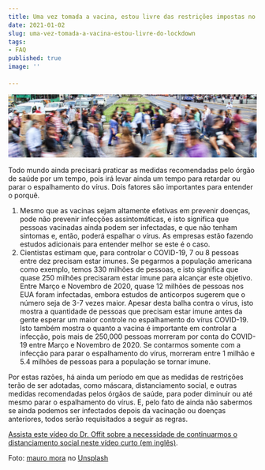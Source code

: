 ```yaml
---
title: Uma vez tomada a vacina, estou livre das restrições impostas no lockdown?
date: 2021-01-02
slug: uma-vez-tomada-a-vacina-estou-livre-do-lockdown
tags:
- FAQ
published: true
image: ''

---
```

![](/crowd-lockdown.jpg)

Todo mundo ainda precisará praticar as medidas recomendadas pelo órgão de saúde por um tempo, pois irá levar ainda um tempo para retardar ou parar o espalhamento do vírus. Dois fatores são importantes para entender o porquê.

1. Mesmo que as vacinas sejam altamente efetivas em prevenir doenças, pode não prevenir infecções assintomáticas, e isto significa que pessoas vacinadas ainda podem ser infectadas, e que não tenham sintomas e, então, poderá espalhar o vírus. As empresas estão fazendo estudos adicionais para entender melhor se este é o caso.
2. Cientistas estimam que, para controlar o COVID-19, 7 ou 8 pessoas entre dez precisam estar imunes. Se pegarmos a população americana como exemplo, temos 330 milhões de pessoas, e isto significa que quase 250 milhões precisaram estar imune para alcançar este objetivo. Entre Março e Novembro de 2020, quase 12 milhões de pessoas nos EUA foram infectadas, embora estudos de anticorpos sugerem que o número seja de 3-7 vezes maior. Apesar desta balha contra o vírus, isto mostra a quantidade de pessoas que precisam estar imune antes da gente esperar um maior controle no espalhamento do vírus COVID-19. Isto também mostra o quanto a vacina é importante em controlar a infecção, pois mais de 250,000 pessoas morreram por conta do COVID-19 entre Março e Novembro de 2020. Se contarmos somente com a infecção para parar o espalhamento do vírus, morreram entre 1 milhão e 5.4 milhões de pessoas para a população se tornar imune.

Por estas razões, há ainda um período em que as medidas de restrições terão de ser adotadas, como máscara, distanciamento social, e outras medidas recomendadas pelos órgãos de saúde, para poder diminuir ou até mesmo parar o espalhamento do vírus. E, pelo fato de ainda não sabermos se ainda podemos ser infectados depois da vacinação ou doenças anteriores, todos serão requisitados a seguir as regras.

[Assista este vídeo do Dr. Offit sobre a necessidade de continuarmos o distanciamento social neste vídeo curto (em inglês)](https://www.chop.edu/centers-programs/vaccine-education-center/video/why-will-we-still-need-wear-masks-and-social-distance-after-covid-19-vaccine-becomes-available).

Foto: [mauro mora](https://unsplash.com/@mauromora?utm_source=unsplash&utm_medium=referral&utm_content=creditCopyText) no [Unsplash](https://unsplash.com/s/photos/crowd?utm_source=unsplash&utm_medium=referral&utm_content=creditCopyText)